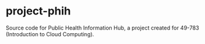 # project-phih
Source code for Public Health Information Hub, a project created for 49-783 (Introduction to Cloud Computing).
